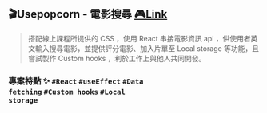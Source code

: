 ## 🎬Usepopcorn - 電影搜尋 [🎮Link ](https://usepopcorn-oxo.netlify.app/)

> 搭配線上課程所提供的 CSS ，使用 React 串接電影資訊 api ，供使用者英文輸入搜尋電影，並提供評分電影、加入片單至 Local storage 等功能，且嘗試製作 Custom hooks ，利於工作上與他人共同開發。

### 專案特點 ✨ <code>#React</code> <code>#useEffect</code> <code>#Data fetching</code> <code>#Custom hooks</code> <code>#Local storage</code>
